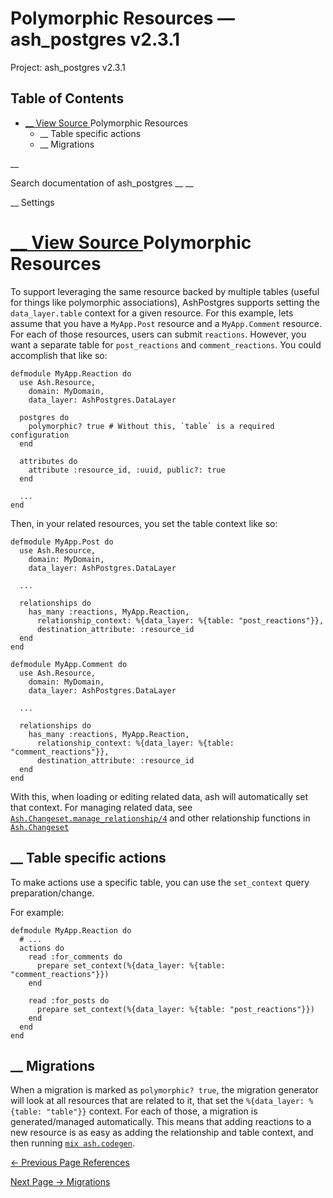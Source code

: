 # Polymorphic Resources — ash_postgres v2.3.1

Project: ash_postgres v2.3.1

## Table of Contents

- [ __ View Source ](external_link) Polymorphic Resources
  - __ Table specific actions
  - __ Migrations

__

Search documentation of ash_postgres __ __

__ Settings

#  [ __ View Source ](external_link) Polymorphic Resources

To support leveraging the same resource backed by multiple tables (useful for things like polymorphic associations), AshPostgres supports setting the `data_layer.table` context for a given resource. For this example, lets assume that you have a `MyApp.Post` resource and a `MyApp.Comment` resource. For each of those resources, users can submit `reactions`. However, you want a separate table for `post_reactions` and `comment_reactions`. You could accomplish that like so:
    
    
    defmodule MyApp.Reaction do
      use Ash.Resource,
        domain: MyDomain,
        data_layer: AshPostgres.DataLayer
    
      postgres do
        polymorphic? true # Without this, `table` is a required configuration
      end
    
      attributes do
        attribute :resource_id, :uuid, public?: true
      end
    
      ...
    end

Then, in your related resources, you set the table context like so:
    
    
    defmodule MyApp.Post do
      use Ash.Resource,
        domain: MyDomain,
        data_layer: AshPostgres.DataLayer
    
      ...
    
      relationships do
        has_many :reactions, MyApp.Reaction,
          relationship_context: %{data_layer: %{table: "post_reactions"}},
          destination_attribute: :resource_id
      end
    end
    
    defmodule MyApp.Comment do
      use Ash.Resource,
        domain: MyDomain,
        data_layer: AshPostgres.DataLayer
    
      ...
    
      relationships do
        has_many :reactions, MyApp.Reaction,
          relationship_context: %{data_layer: %{table: "comment_reactions"}},
          destination_attribute: :resource_id
      end
    end

With this, when loading or editing related data, ash will automatically set that context. For managing related data, see [`Ash.Changeset.manage_relationship/4`](3.4.4/Ash.Changeset.html#manage_relationship/4) and other relationship functions in [`Ash.Changeset`](3.4.4/Ash.Changeset.html)

##  __ Table specific actions

To make actions use a specific table, you can use the `set_context` query preparation/change.

For example:
    
    
    defmodule MyApp.Reaction do
      # ...
      actions do
        read :for_comments do
          prepare set_context(%{data_layer: %{table: "comment_reactions"}})
        end
    
        read :for_posts do
          prepare set_context(%{data_layer: %{table: "post_reactions"}})
        end
      end
    end

##  __ Migrations

When a migration is marked as `polymorphic? true`, the migration generator will look at all resources that are related to it, that set the `%{data_layer: %{table: "table"}}` context. For each of those, a migration is generated/managed automatically. This means that adding reactions to a new resource is as easy as adding the relationship and table context, and then running [`mix ash.codegen`](3.4.4/Mix.Tasks.Ash.Codegen.html).

[ ← Previous Page  References  ](external_link)

[ Next Page →  Migrations  ](external_link)
